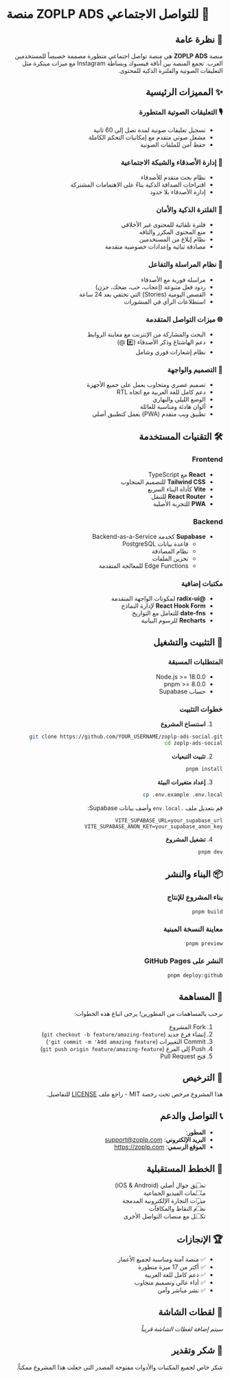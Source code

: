 # منصة ZOPLP ADS للتواصل الاجتماعي 🚀

<div dir="rtl">

## 📖 نظرة عامة

منصة **ZOPLP ADS** هي منصة تواصل اجتماعي متطورة مصممة خصيصاً للمستخدمين العرب. تجمع المنصة بين أناقة فيسبوك وبساطة Instagram مع ميزات مبتكرة مثل التعليقات الصوتية والفلترة الذكية للمحتوى.

## ✨ المميزات الرئيسية

### 🎙️ التعليقات الصوتية المتطورة
- تسجيل تعليقات صوتية لمدة تصل إلى 60 ثانية
- مشغل صوتي متقدم مع إمكانيات التحكم الكاملة
- حفظ آمن للملفات الصوتية

### 👥 إدارة الأصدقاء والشبكة الاجتماعية
- نظام بحث متقدم للأصدقاء
- اقتراحات الصداقة الذكية بناءً على الاهتمامات المشتركة
- إدارة الأصدقاء بلا حدود

### 🤖 الفلترة الذكية والأمان
- فلترة تلقائية للمحتوى غير الأخلاقي
- منع المحتوى المكرر والتافه
- نظام إبلاغ من المستخدمين
- مصادقة ثنائية وإعدادات خصوصية متقدمة

### 💬 نظام المراسلة والتفاعل
- مراسلة فورية مع الأصدقاء
- ردود فعل متنوعة (إعجاب، حب، ضحك، حزن)
- القصص اليومية (Stories) التي تختفي بعد 24 ساعة
- استطلاعات الرأي في المنشورات

### 🌐 ميزات التواصل المتقدمة
- البحث والمشاركة من الإنترنت مع معاينة الروابط
- دعم الهاشتاغ وذكر الأصدقاء (#️⃣ @)
- نظام إشعارات فوري وشامل

### 🎨 التصميم والواجهة
- تصميم عصري ومتجاوب يعمل على جميع الأجهزة
- دعم كامل للغة العربية مع اتجاه RTL
- الوضع الليلي والنهاري
- ألوان هادئة ومناسبة للعائلة
- تطبيق ويب متقدم (PWA) يعمل كتطبيق أصلي

## 🛠️ التقنيات المستخدمة

### Frontend
- **React** مع TypeScript
- **Tailwind CSS** للتصميم المتجاوب
- **Vite** كأداة البناء السريع
- **React Router** للتنقل
- **PWA** للتجربة الأصلية

### Backend
- **Supabase** كخدمة Backend-as-a-Service
  - قاعدة بيانات PostgreSQL
  - نظام المصادقة
  - تخزين الملفات
  - Edge Functions للمعالجة المتقدمة

### مكتبات إضافية
- **@radix-ui** لمكونات الواجهة المتقدمة
- **React Hook Form** لإدارة النماذج
- **date-fns** للتعامل مع التواريخ
- **Recharts** للرسوم البيانية

## 🚀 التثبيت والتشغيل

### المتطلبات المسبقة
- Node.js >= 18.0.0
- pnpm >= 8.0.0
- حساب Supabase

### خطوات التثبيت

1. **استنساخ المشروع**
```bash
git clone https://github.com/YOUR_USERNAME/zoplp-ads-social.git
cd zoplp-ads-social
```

2. **تثبيت التبعيات**
```bash
pnpm install
```

3. **إعداد متغيرات البيئة**
```bash
cp .env.example .env.local
```
قم بتعديل ملف `.env.local` وأضف بيانات Supabase:
```
VITE_SUPABASE_URL=your_supabase_url
VITE_SUPABASE_ANON_KEY=your_supabase_anon_key
```

4. **تشغيل المشروع**
```bash
pnpm dev
```

## 📦 البناء والنشر

### بناء المشروع للإنتاج
```bash
pnpm build
```

### معاينة النسخة المبنية
```bash
pnpm preview
```

### النشر على GitHub Pages
```bash
pnpm deploy:github
```

## 🤝 المساهمة

نرحب بالمساهمات من المطورين! يرجى اتباع هذه الخطوات:

1. Fork المشروع
2. إنشاء فرع جديد (`git checkout -b feature/amazing-feature`)
3. Commit التغييرات (`git commit -m 'Add amazing feature'`)
4. Push إلى الفرع (`git push origin feature/amazing-feature`)
5. فتح Pull Request

## 📝 الترخيص

هذا المشروع مرخص تحت رخصة MIT - راجع ملف [LICENSE](LICENSE) للتفاصيل.

## 📞 التواصل والدعم

- **المطور**:
- **البريد الإلكتروني**: support@zoplp.com
- **الموقع الرسمي**: https://zoplp.com

## 🎯 الخطط المستقبلية

- [ ] تطبيق جوال أصلي (iOS & Android)
- [ ] مكالمات الفيديو الجماعية
- [ ] ميزات التجارة الإلكترونية المدمجة
- [ ] نظام النقاط والمكافآت
- [ ] تكامل مع منصات التواصل الأخرى

## 🏆 الإنجازات

- ✅ منصة آمنة ومناسبة لجميع الأعمار
- ✅ أكثر من 17 ميزة متطورة
- ✅ دعم كامل للغة العربية
- ✅ أداء عالي وتصميم متجاوب
- ✅ نشر مباشر وآمن

## 📸 لقطات الشاشة

*سيتم إضافة لقطات الشاشة قريباً*

## 🙏 شكر وتقدير

شكر خاص لجميع المكتبات والأدوات مفتوحة المصدر التي جعلت هذا المشروع ممكناً.

</div>